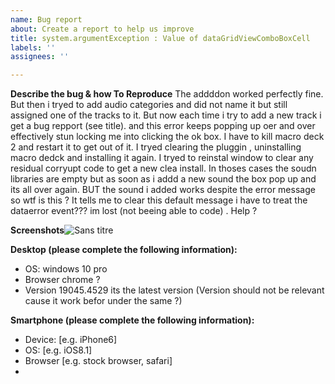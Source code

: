 ```yaml
---
name: Bug report
about: Create a report to help us improve
title: system.argumentException : Value of dataGridViewComboBoxCell
labels: ''
assignees: ''

---
```


**Describe the bug & how To Reproduce**
The addddon worked perfectly fine. But then i tryed to add audio categories and did not name  it but still assigned one of the tracks to it. But now each time i try to add a new track i get a bug repport (see title). and this error keeps popping up oer and over effectively stun locking me into clicking the ok box. I have  to kill  macro deck 2 and restart it to get out of it. I tryed clearing the pluggin , uninstalling macro dedck and installing it again. I tryed to reinstal window to clear any residual corryupt code to get a new clea install. In thoses cases the soudn libraries are empty  but as soon as i addd a new sound the box pop up and its all over again. BUT the sound i added works despite the error message so wtf is this ? 
It tells me to clear this default  message  i have to treat the dataerror event??? im lost (not beeing  able to code) .  Help  ? 


**Screenshots**![Sans titre](https://github.com/PhoenixWyllow/Soundboard4MacroDeck2/assets/174330348/65e9a2b6-6028-46b4-83a3-9fe6f2eb9cda)


**Desktop (please complete the following information):**
 - OS: windows 10 pro
 - Browser chrome ?
 - Version 19045.4529 its the latest version (Version should not be relevant cause it work befor under the same ?)

**Smartphone (please complete the following information):**
 - Device: [e.g. iPhone6]
 - OS: [e.g. iOS8.1]
 - Browser [e.g. stock browser, safari]
 -  

